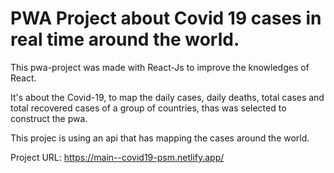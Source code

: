 # PWA Project about Covid 19 cases in real time around the world.

This pwa-project was made with React-Js to improve the knowledges of React.

It's about the Covid-19, to map the daily cases, daily deaths, total cases and total recovered cases of a group of countries,
thas was selected to construct the pwa.

This projec is using an api that has mapping the cases around the world.

Project URL: https://main--covid19-psm.netlify.app/
